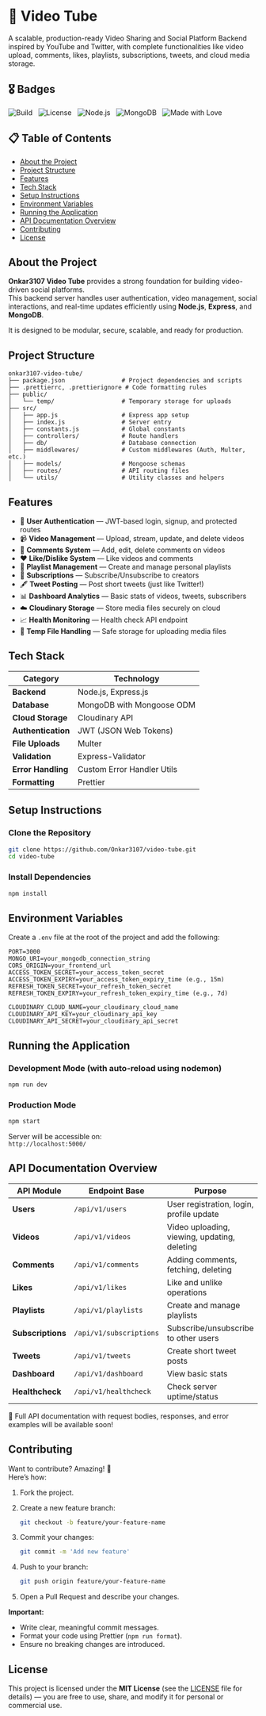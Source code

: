 # 🎥 Video Tube

A scalable, production-ready Video Sharing and Social Platform Backend inspired by YouTube and Twitter, with complete functionalities like video upload, comments, likes, playlists, subscriptions, tweets, and cloud media storage.

## 🎖️ Badges

![Build](https://img.shields.io/badge/build-passing-brightgreen) &nbsp; ![License](https://img.shields.io/badge/license-MIT-blue.svg) &nbsp; ![Node.js](https://img.shields.io/badge/node.js-18.x-brightgreen) &nbsp; ![MongoDB](https://img.shields.io/badge/database-MongoDB-green) &nbsp; ![Made with Love](https://img.shields.io/badge/made%20with-%E2%9D%A4-red)

## 📋 Table of Contents

- [About the Project](#about-the-project)
- [Project Structure](#project-structure)
- [Features](#features)
- [Tech Stack](#tech-stack)
- [Setup Instructions](#setup-instructions)
- [Environment Variables](#environment-variables)
- [Running the Application](#running-the-application)
- [API Documentation Overview](#api-documentation-overview)
- [Contributing](#contributing)
- [License](#license)

## About the Project

**Onkar3107 Video Tube** provides a strong foundation for building video-driven social platforms.  
This backend server handles user authentication, video management, social interactions, and real-time updates efficiently using **Node.js**, **Express**, and **MongoDB**.

It is designed to be modular, secure, scalable, and ready for production.

## Project Structure

```
onkar3107-video-tube/
├── package.json                # Project dependencies and scripts
├── .prettierrc, .prettierignore # Code formatting rules
├── public/
│   └── temp/                   # Temporary storage for uploads
├── src/
│   ├── app.js                  # Express app setup
│   ├── index.js                # Server entry
│   ├── constants.js            # Global constants
│   ├── controllers/            # Route handlers
│   ├── db/                     # Database connection
│   ├── middlewares/            # Custom middlewares (Auth, Multer, etc.)
│   ├── models/                 # Mongoose schemas
│   ├── routes/                 # API routing files
│   └── utils/                  # Utility classes and helpers
```

## Features

- 🔐 **User Authentication** — JWT-based login, signup, and protected routes
- 📹 **Video Management** — Upload, stream, update, and delete videos
- 💬 **Comments System** — Add, edit, delete comments on videos
- ❤️ **Like/Dislike System** — Like videos and comments
- 📜 **Playlist Management** — Create and manage personal playlists
- 👥 **Subscriptions** — Subscribe/Unsubscribe to creators
- 🖋️ **Tweet Posting** — Post short tweets (just like Twitter!)
- 📊 **Dashboard Analytics** — Basic stats of videos, tweets, subscribers
- ☁️ **Cloudinary Storage** — Store media files securely on cloud
- 📈 **Health Monitoring** — Health check API endpoint
- 🧹 **Temp File Handling** — Safe storage for uploading media files

## Tech Stack

| Category           | Technology                 |
| ------------------ | -------------------------- |
| **Backend**        | Node.js, Express.js        |
| **Database**       | MongoDB with Mongoose ODM  |
| **Cloud Storage**  | Cloudinary API             |
| **Authentication** | JWT (JSON Web Tokens)      |
| **File Uploads**   | Multer                     |
| **Validation**     | Express-Validator          |
| **Error Handling** | Custom Error Handler Utils |
| **Formatting**     | Prettier                   |

## Setup Instructions

### Clone the Repository

```bash
git clone https://github.com/Onkar3107/video-tube.git
cd video-tube
```

### Install Dependencies

```bash
npm install
```

## Environment Variables

Create a `.env` file at the root of the project and add the following:

```dotenv
PORT=3000
MONGO_URI=your_mongodb_connection_string
CORS_ORIGIN=your_frontend_url
ACCESS_TOKEN_SECRET=your_access_token_secret
ACCESS_TOKEN_EXPIRY=your_access_token_expiry_time (e.g., 15m)
REFRESH_TOKEN_SECRET=your_refresh_token_secret
REFRESH_TOKEN_EXPIRY=your_refresh_token_expiry_time (e.g., 7d)

CLOUDINARY_CLOUD_NAME=your_cloudinary_cloud_name
CLOUDINARY_API_KEY=your_cloudinary_api_key
CLOUDINARY_API_SECRET=your_cloudinary_api_secret

```

## Running the Application

### Development Mode (with auto-reload using nodemon)

```bash
npm run dev
```

### Production Mode

```bash
npm start
```

Server will be accessible on:  
`http://localhost:5000/`

## API Documentation Overview

| API Module        | Endpoint Base           | Purpose                                      |
| ----------------- | ----------------------- | -------------------------------------------- |
| **Users**         | `/api/v1/users`         | User registration, login, profile update     |
| **Videos**        | `/api/v1/videos`        | Video uploading, viewing, updating, deleting |
| **Comments**      | `/api/v1/comments`      | Adding comments, fetching, deleting          |
| **Likes**         | `/api/v1/likes`         | Like and unlike operations                   |
| **Playlists**     | `/api/v1/playlists`     | Create and manage playlists                  |
| **Subscriptions** | `/api/v1/subscriptions` | Subscribe/unsubscribe to other users         |
| **Tweets**        | `/api/v1/tweets`        | Create short tweet posts                     |
| **Dashboard**     | `/api/v1/dashboard`     | View basic stats                             |
| **Healthcheck**   | `/api/v1/healthcheck`   | Check server uptime/status                   |

🔖 Full API documentation with request bodies, responses, and error examples will be available soon!

## Contributing

Want to contribute? Amazing! 🚀  
Here’s how:

1. Fork the project.
2. Create a new feature branch:

   ```bash
   git checkout -b feature/your-feature-name
   ```

3. Commit your changes:

   ```bash
   git commit -m 'Add new feature'
   ```

4. Push to your branch:

   ```bash
   git push origin feature/your-feature-name
   ```

5. Open a Pull Request and describe your changes.

**Important:**

- Write clear, meaningful commit messages.
- Format your code using Prettier (`npm run format`).
- Ensure no breaking changes are introduced.

## License

This project is licensed under the **MIT License** (see the [LICENSE](./LICENSE) file for details) — you are free to use, share, and modify it for personal or commercial use.
